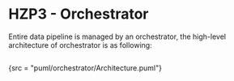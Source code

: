 # HZP3 - Orchestrator

Entire data pipeline is managed by an orchestrator, the high-level architecture of orchestrator
is as following:

```plantuml
```
{src = "puml/orchestrator/Architecture.puml"}

